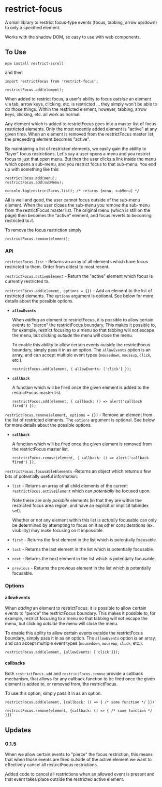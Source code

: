 # restrict-focus

A small library to restrict focus-type events (focus, tabbing, arrow up/down) to only a specified element.

Works with the shadow DOM, so easy to use with web components.

## To Use

```
npm install restrict-scroll
```

and then

```
import restrictFocus from 'restrict-focus';

restrictFocus.add(element);
```

When added to restrict focus, a user's ability to focus _outside_ an element via tab, arrow keys, clicking, etc. is restricted ... they simply won't be able to do those things. Within the restricted element, however, tabbing, arrow keys, clicking, etc. all work as normal.

Any element which is added to restrictFocus goes into a master list of focus restricted elements. Only the most recently added element is "active" at any given time. When an element is removed from the restrictFocus master list, the preceeding element becomes "active".

By maintaining a list of restricted elements, we easily gain the ability to "layer" focus restrictions. Let's say a user opens a menu and you restrict focus to just that open menu. But then the user clicks a link inside the menu which opens a sub-menu, and you restrict focus to that sub-menu. You end up with something like this:

```
restrictFocus.add(menu);
restrictFocus.add(subMenu);

console.log(restrictFocus.list); /* returns [menu, subMenu] */
```

All is well and good, the user cannot focus outside of the sub-menu element. When the user closes the sub-menu you remove the sub-menu from the restrictFocus master list. The original menu (which is still on the page) then becomes the "active" element, and focus reverts to becoming restricted to _it_.

To remove the focus restriction simply

```
restrictFocus.remove(element);
```

### API

`restrictFocus.list` - Returns an array of all elements which have focus restricted to them. Order from oldest to most recent.

`restrictFocus.activeElement` - Return the "active" element which focus is currently restricted to.

`restrictFocus.add(element, options = {})` - Add an element to the list of restricted elements. The `options` argument is optional. See below for more details about the possible options.

- **`allowEvents`**

  When _adding_ an element to restrictFocus, it is possible to allow certain events to "pierce" the restrictFocus boundary. This makes it possible to, for example, restrict focusing to a menu so that tabbing will not escape the menu, but clicking _outside_ the menu will close the menu.

  To enable this ability to allow certain events outside the restrictFocus boundary, simply pass it in as an option. The `allowEvents` option is an array, and can accept multiple event types (`mousedown`, `mouseup`, `click`, etc.).

  ```
  restrictFocus.add(element, { allowEvents: ['click'] });
  ```

- **`callback`**

  A function which will be fired once the given element is added to the restrictFocus master list.

  ```
  restrictFocus.add(element, { callback: () => alert('callback fired') });
  ```

`restrictFocus.remove(element, options = {})` - Remove an element from the list of restricted elements. The `options` argument is optional. See below for more details about the possible options.

- **`callback`**

  A function which will be fired once the given element is removed from
  the restrictFocus master list.

  ```
  restrictFocus.remove(element, { callback: () => alert('callback fired') });
  ```

`restrictFocus.focusableElements` -Returns an object which returns a few bits of potentially useful information:

- `list` - Returns an array of all child elements of the current `restrictFocus.activeElement` which can _potentially_ be focused upon.

  Note these are only _possbile_ elements (in that they are within the restricted focus area region, and have an explicit or implicit tabindex set).

  Whether or not any element within this list is _actually_ focusable can only be determined by attempting to focus on it as other considerations (ex. visibility) may make focusing on it impossible.

- `first` - Returns the first element in the list which is potentially focusable.
- `last` - Returns the last element in the list which is potentially focusable.
- `next` - Returns the next element in the list which is potentially focusable.
- `previous` - Returns the previous element in the list which is potentially focusable.

### Options

#### allowEvents

When _adding_ an element to restrictFocus, it is possible to allow certain events to "pierce" the restrictFocus boundary. This makes it possible to, for example, restrict focusing to a menu so that tabbing will not escape the menu, but clicking _outside_ the menu will close the menu.

To enable this ability to allow certain events outside the restrictFocus boundary, simply pass it in as an option. The `allowEvents` option is an array, and can accept multiple event types (`mousedown`, `mouseup`, `click`, etc.).

```
restrictFocus.add(element, {allowEvents: ['click']});
```

#### callbacks

Both `restrictFocus.add` and `restrictFocus.remove` provide a callback mechanism, that allows for any callback function to be fired once the given element is added to, or removed from, the restrictFocus.

To use this option, simply pass it in as an option.

```
restrictFocus.add(element, {callback: () => { /* some function */ }})`

restrictFocus.remove(element, {callback: () => { /* some function */ }})`
```

## Updates

### 0.1.5

When we allow certain events to "pierce" the focus restriction, this means that when those events are fired outside of the active element we want to effectively cancel all restrictFocus restrictions.

Added code to cancel all restrictions when an allowed event is present and that event takes place outside the restricted active element.
